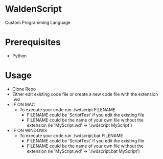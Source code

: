 # WaldenScript
Custom Programming Language

# Prerequisites
- Python

# Usage
- Clone Repo
- Either edit existing code file or create a new code file with the extension .wd
- IF ON MAC
    - To execute your code run ./wdscript FILENAME
        - FILENAME could be 'ScriptTest' if you edit the existing file
        - FILENAME could be the name of your own file without the extension (ie 'MyScript.wd' -> './wdscript MyScript')
- IF ON WINDOWS
    - To execute your code run ./wdscript.bat FILENAME
        - FILENAME could be 'ScriptTest' if you edit the existing file
        - FILENAME could be the name of your own file without the extension (ie 'MyScript.wd' -> './wdscript.bat MyScript')
